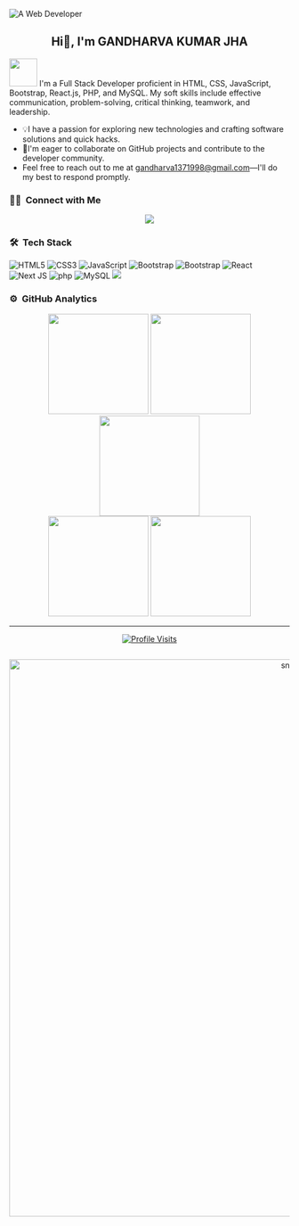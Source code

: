 ![A Web Developer](https://i.ibb.co/68W7wQf/WEB-DEVELOPER-2.gif)

<h2 align="center">Hi👋, I'm GANDHARVA KUMAR JHA</h2>

<img src="https://media.giphy.com/media/v1.Y2lkPTc5MGI3NjExajlwZ2FieTl5dThlOHFtdGIydXA0dXhwdzYwN2lmNGZyMWZjazIwYyZlcD12MV9pbnRlcm5hbF9naWZfYnlfaWQmY3Q9Zw/RbDKaczqWovIugyJmW/giphy.gif" width="50">
I'm a Full Stack Developer proficient in HTML, CSS, JavaScript, Bootstrap, React.js, PHP, and MySQL. My soft skills include effective communication, problem-solving, critical thinking, teamwork, and leadership.

- 💡I have a passion for exploring new technologies and crafting software solutions and quick hacks. 
- 👯I'm eager to collaborate on GitHub projects and contribute to the developer community. 
- Feel free to reach out to me at gandharva1371998@gmail.com—I'll do my best to respond promptly.

### 🤝🏻 &nbsp;Connect with Me
<p align="center">
<a href="https://in.linkedin.com/in/gandharva-kumar-jha-654362194"><img src="https://img.shields.io/badge/-Gandharva%20Kumar%20Jha-0077B5?style=flat&logo=Linkedin&logoColor=white"/></a>
</p>

### 🛠 &nbsp;Tech Stack
![HTML5](https://img.shields.io/badge/html5-%23E34F26.svg?style=for-the-badge&logo=html5&logoColor=white) 
![CSS3](https://img.shields.io/badge/css3-%231572B6.svg?style=for-the-badge&logo=css3&logoColor=white)
![JavaScript](https://img.shields.io/badge/javascript-%23323330.svg?style=for-the-badge&logo=javascript&logoColor=%23F7DF1E) 
![Bootstrap](https://img.shields.io/badge/bootstrap-%231572B6.svg?style=for-the-badge&logo=bootstrap&logoColor=white)
![Bootstrap](https://img.shields.io/badge/tailwind-%23323330.svg?style=for-the-badge&logo=javascript&logoColor=%23F7DF1E)
![React](https://img.shields.io/badge/react-%2320232a.svg?style=for-the-badge&logo=react&logoColor=%2361DAFB) 
![Next JS](https://img.shields.io/badge/Next-black?style=for-the-badge&logo=next.js&logoColor=white) 
![php](https://img.shields.io/badge/php-%231572B6.svg?style=for-the-badge&logo=php&logoColor=white)
![MySQL](https://img.shields.io/badge/mysql-%2300000f.svg?style=for-the-badge&logo=mysql&logoColor=white)
<img src="https://img.shields.io/badge/React_Router-CA4245?style=flat-square&logo=react-router&logoColor=white"/> &nbsp;



<!-- https://ileriayo.github.io/markdown-badges/
This is the website used for the badges above -->

### ⚙️ &nbsp;GitHub Analytics
<div align="center">
<img height="180em" src="https://github-readme-stats-eight-theta.vercel.app/api?username=gandharvajha&show_icons=true&theme=algolia&include_all_commits=true&count_private=true%22"/>
<img height="180em" src="https://github-readme-stats-eight-theta.vercel.app/api/top-langs/?username=gandharvajha&layout=compact&langs_count=8&theme=algolia"/>
<img height="180em" src="https://github-profile-summary-cards.vercel.app/api/cards/profile-details?username=gandharvajha&theme=algolia" />
  <br>
<img height="180em" src="https://github-profile-summary-cards.vercel.app/api/cards/stats?username=gandharvajha&theme=algolia"/>
<img height="180em" src="https://github-profile-summary-cards.vercel.app/api/cards/productive-time?username=gandharvajha&theme=algolia" />
</div>

<div align="center">
  
  ---
  
  <a href="https://github.com/gandharvajha"><img src="https://komarev.com/ghpvc/?username=gandharvajha" alt="Profile Visits"></a>
  
</div>

<!-- Proudly created with GPRM ( https://gprm.itsvg.in ) -->


<div id="header" align="center">
  <img src="https://komarev.com/ghpvc/?username=sammorozov&style=for-the-badge&color=orange" alt=""/>
</div>

<p align="center">
 <img width="1000" src="assets/github-snake.svg" alt="snake"/>
</p>
